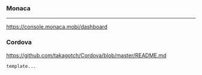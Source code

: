 ### Monaca
---
https://console.monaca.mobi/dashboard

### Cordova
https://github.com/takagotch/Cordova/blob/master/README.md



```
template...



```

```
```

```
```










